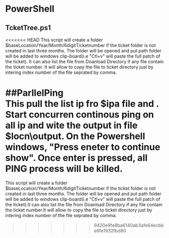 # PowerShell
## TcketTree.ps1
<<<<<<< HEAD
	This script will create a folder $baseLocation/Year/Month/6digitTicketnumber if the ticket folder is not created in last three months.
	The folder will be opened and put path folder will be added to windows clip-board(i.e "Ctl+v" will paste the full patch of the ticket).
	It can also list the file from Doanload Directory if any file contain the ticket number.
	It will allow to copy the file to ticket directory just by intering index number of the file seprated by comma.

##ParllelPing	
	This pull the list ip fro $ipa file and . Start concurren continous ping on all ip and wite the output in file $locn\output. On the Powershell windows, "Press eneter to continue show". Once enter is pressed, all PING process will be killed. 
=======
This script will create a folder $baseLocation/Year/Month/6digitTicketnumber if the ticket folder is not created in last three months. The folder will be opened and put path folder will be added to windows clip-board(i.e "Ctl+v" will paste the full patch of the ticket).It can also list the file from Doanload Directory if any file contain the ticket number.It will allow to copy the file to ticket directory just by intering index number of the file seprated by comma.
>>>>>>> 9420e9fe8ba6140ab3afe64ecbbe6fe1932fbd80
